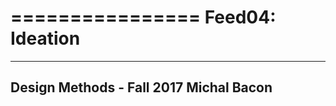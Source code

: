 ================
Feed04: Ideation
================

--------------------------
Design Methods - Fall 2017
Michal Bacon
------------
